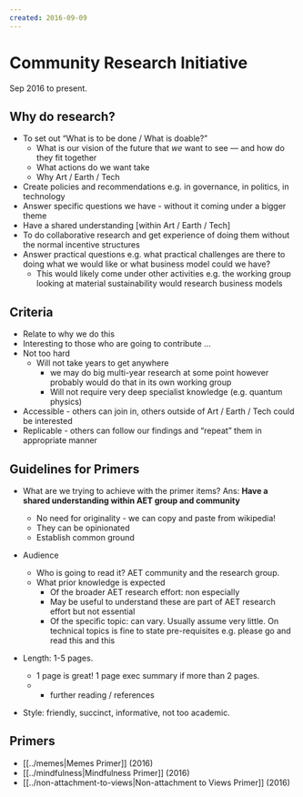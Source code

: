 ```yaml
---
created: 2016-09-09
---
```


# Community Research Initiative

Sep 2016 to present.

## Why do research?

- To set out “What is to be done / What is doable?”
    - What is our vision of the future that *we* want to see — and how
      do they fit together
    - What actions do we want take
    - Why Art / Earth / Tech
- Create policies and recommendations e.g. in governance, in politics,
  in technology
- Answer specific questions we have - without it coming under a bigger
  theme
- Have a shared understanding \[within Art / Earth / Tech\]
- To do collaborative research and get experience of doing them
  without the normal incentive structures
- Answer practical questions e.g. what practical challenges are there
  to doing what we would like or what business model could we have?
    - This would likely come under other activities e.g. the working
      group looking at material sustainability would research
      business models

## Criteria

- Relate to why we do this
- Interesting to those who are going to contribute …
- Not too hard
    - Will not take years to get anywhere
        - we may do big multi-year research at some point however
          probably would do that in its own working group
        - Will not require very deep specialist knowledge (e.g.
          quantum physics)
- Accessible - others can join in, others outside of Art / Earth /
  Tech could be interested
- Replicable - others can follow our findings and “repeat” them in
  appropriate manner

## Guidelines for Primers

- What are we trying to achieve with the primer items? Ans: **Have a
  shared understanding within AET group and community**
    - No need for originality - we can copy and paste from wikipedia!
    - They can be opinionated
    - Establish common ground
- Audience
    - Who is going to read it? AET community and the research group.
    - What prior knowledge is expected
        - Of the broader AET research effort: non especially
        - May be useful to understand these are part of AET
          research effort but not essential
        - Of the specific topic: can vary. Usually assume very little.
          On technical topics is fine to state pre-requisites e.g.
          please go and read this and this

- Length: 1-5 pages.
    - 1 page is great! 1 page exec summary if more than 2 pages.
    - + further reading / references
- Style: friendly, succinct, informative, not too academic.

## Primers

- [[../memes|Memes Primer]] (2016)
- [[../mindfulness|Mindfulness Primer]] (2016)
- [[../non-attachment-to-views|Non-attachment to Views Primer]] (2016)
